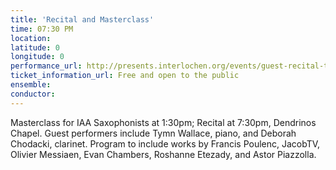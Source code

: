 ```yaml
---
title: 'Recital and Masterclass'
time: 07:30 PM
location: 
latitude: 0
longitude: 0
performance_url: http://presents.interlochen.org/events/guest-recital-timothy-mcallister-saxophone
ticket_information_url: Free and open to the public
ensemble: 
conductor: 
---
```

Masterclass for IAA Saxophonists at 1:30pm; Recital at 7:30pm, Dendrinos Chapel.  Guest performers include Tymn Wallace, piano, and Deborah Chodacki, clarinet.  Program to include works by Francis Poulenc, JacobTV, Olivier Messiaen, Evan Chambers, Roshanne Etezady, and Astor Piazzolla.